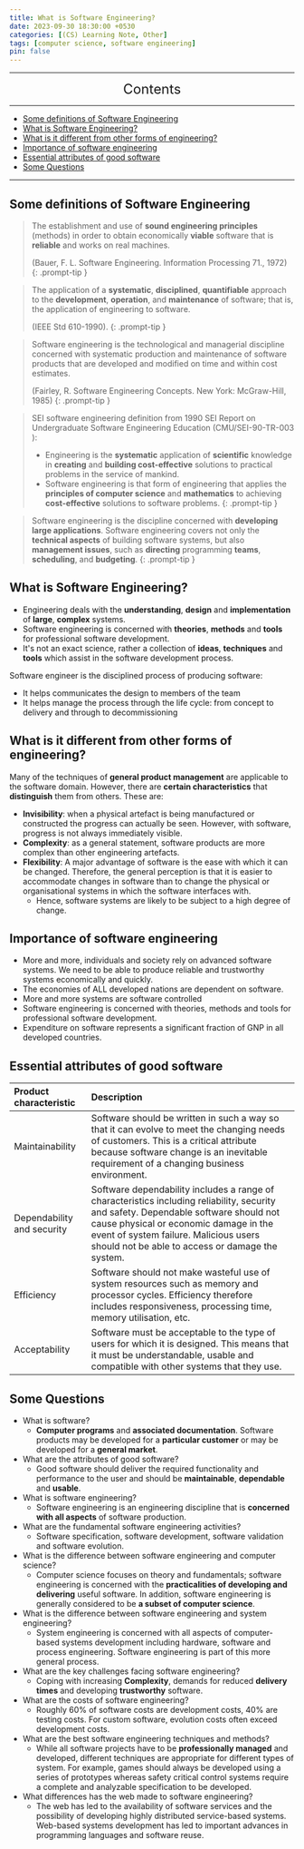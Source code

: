 ```yaml
---
title: What is Software Engineering?
date: 2023-09-30 18:30:00 +0530
categories: [(CS) Learning Note, Other]
tags: [computer science, software engineering]
pin: false
---
```


---
<center><font size='5'> Contents </font></center>

---

<!-- TOC -->
  * [Some definitions of Software Engineering](#some-definitions-of-software-engineering)
  * [What is Software Engineering?](#what-is-software-engineering)
  * [What is it different from other forms of engineering?](#what-is-it-different-from-other-forms-of-engineering)
  * [Importance of software engineering](#importance-of-software-engineering)
  * [Essential attributes of good software](#essential-attributes-of-good-software)
  * [Some Questions](#some-questions)
<!-- TOC -->

---

## Some definitions of Software Engineering

> The establishment and use of **sound engineering principles** (methods) in order to obtain economically **viable** software that is **reliable** and works on real machines. 
> 
> (Bauer, F. L. Software Engineering. Information Processing 71., 1972)
{: .prompt-tip }

> The application of a **systematic**, **disciplined**, **quantifiable** approach to the **development**, **operation**, and **maintenance** of software; that is, the application of engineering to software.
> 
> (IEEE Std 610-1990).
{: .prompt-tip }

> Software engineering is the technological and managerial discipline concerned with systematic production and maintenance of software products that are developed and modified on time and within cost estimates.
> 
> (Fairley, R. Software Engineering Concepts. New York: McGraw-Hill, 1985)
{: .prompt-tip }

> SEI software engineering definition from 1990 SEI Report on Undergraduate Software Engineering Education (CMU/SEI-90-TR-003 ): 
> 
> - Engineering is the **systematic** application of **scientific** knowledge in **creating** and **building cost-effective** solutions to practical problems in the service of mankind.
> - Software engineering is that form of engineering that applies the **principles of computer science** and **mathematics** to achieving **cost-effective** solutions to software problems.
{: .prompt-tip }

>Software engineering is the discipline concerned with **developing large applications**. Software engineering covers not only the **technical aspects** of building software systems, but also **management issues**, such as **directing** programming **teams**, **scheduling**, and **budgeting**.
{: .prompt-tip }

## What is Software Engineering?

- Engineering deals with the **understanding**, **design** and **implementation** of **large**, **complex** systems.
- Software engineering is concerned with **theories**, **methods** and **tools** for professional software development.
- It's not an exact science, rather a collection of **ideas**, **techniques** and **tools** which assist in the software development process.

Software engineer is the disciplined process of producing software:
  - It helps communicates the design to members of the team
  - It helps manage the process through the life cycle: from concept to delivery and through to decommissioning

## What is it different from other forms of engineering?

Many of the techniques of **general product management** are applicable to the software domain. However, there are **certain characteristics** that **distinguish** them from others. These are:

- **Invisibility**: when a physical artefact is being manufactured or constructed the progress can actually be seen. However, with software, progress is not always immediately visible. 
- **Complexity**: as a general statement, software products are more complex than other engineering artefacts.
- **Flexibility**: A major advantage of software is the ease with which it can be changed. Therefore, the general perception is that it is easier to accommodate changes in software than to change the physical or organisational systems in which the software interfaces with.
  - Hence, software systems are likely to be subject to a high degree of change.

## Importance of software engineering

- More and more, individuals and society rely on advanced software systems. We need to be able to produce reliable and  trustworthy systems economically and quickly.
- The economies of ALL developed nations are dependent on software.
- More and more systems are software controlled
- Software engineering is concerned with theories, methods and tools for professional software development.
- Expenditure on software represents a significant fraction of GNP in all developed countries.

## Essential attributes of good software

| Product characteristic     | Description                                                                                                                                                                                                                                                                  |
|:---------------------------|:-----------------------------------------------------------------------------------------------------------------------------------------------------------------------------------------------------------------------------------------------------------------------------|
| Maintainability            | Software should be written in such a way so that it can evolve to meet the changing needs of customers. This is a critical attribute because software change is an inevitable requirement of a changing business environment.                                                |
| Dependability and security | Software dependability includes a range of characteristics including reliability, security and safety. Dependable software should not cause physical or economic damage in the event of system failure. Malicious users should not be able to access or damage the system.   |
| Efficiency                 | Software should not make wasteful use of system resources such as memory and processor cycles. Efficiency therefore includes responsiveness, processing time, memory utilisation, etc.                                                                                       |
| Acceptability              | Software must be acceptable to the type of users for which it is designed. This means that it must be understandable, usable and compatible with other systems that they use.                                                                                                |

## Some Questions

- What is software?
  - **Computer programs** and **associated documentation**. Software products may be developed for a **particular customer** or may be developed for a **general market**.
- What are the attributes of good software? 
  - Good software should deliver the required functionality and performance to the user and should be **maintainable**, **dependable** and **usable**.
- What is software engineering?
  - Software engineering is an engineering discipline that is **concerned with all aspects** of software production.
- What are the fundamental software engineering activities?
  - Software specification, software development, software validation and software evolution.
- What is the difference between software engineering and computer science?
  - Computer science focuses on theory and fundamentals; software engineering is concerned with the **practicalities of developing and delivering** useful software. In addition, software engineering is generally considered to be **a subset of computer science**.
- What is the difference between software engineering and system engineering?
  - System engineering is concerned with all aspects of computer-based systems development including hardware, software and process engineering. Software engineering is part of this more general process.
- What are the key challenges facing software engineering?
  - Coping with increasing **Complexity**, demands for reduced **delivery times** and developing **trustworthy** software.
- What are the costs of software engineering?
  - Roughly 60% of software costs are development costs, 40% are testing costs. For custom software, evolution costs often exceed development costs.
- What are the best software engineering techniques and methods?
  - While all software projects have to be **professionally managed** and developed, different techniques are appropriate for different types of system. For example, games should always be developed using a series of prototypes whereas safety critical control systems require a complete and analyzable specification to be developed.
- What differences has the web made to software engineering?
  - The web has led to the availability of software services and the possibility of developing highly distributed service-based systems. Web-based systems development has led to important advances in programming languages and software reuse.
